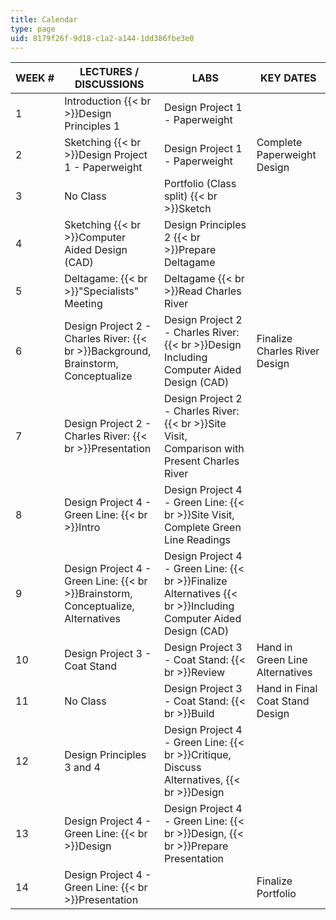 ```yaml
---
title: Calendar
type: page
uid: 8179f26f-9d18-c1a2-a144-1dd386fbe3e0
---
```


| WEEK # | LECTURES / DISCUSSIONS | LABS | KEY DATES |
| --- | --- | --- | --- |
| 1 | Introduction  {{< br >}}Design Principles 1 | Design Project 1 - Paperweight |  |
| 2 | Sketching  {{< br >}}Design Project 1 - Paperweight | Design Project 1 - Paperweight | Complete Paperweight Design |
| 3 | No Class | Portfolio (Class split)  {{< br >}}Sketch |  |
| 4 | Sketching  {{< br >}}Computer Aided Design (CAD) | Design Principles 2  {{< br >}}Prepare Deltagame |  |
| 5 | Deltagame:  {{< br >}}"Specialists" Meeting | Deltagame  {{< br >}}Read Charles River |  |
| 6 | Design Project 2 - Charles River:  {{< br >}}Background, Brainstorm, Conceptualize | Design Project 2 - Charles River:  {{< br >}}Design Including Computer Aided Design (CAD) | Finalize Charles River Design |
| 7 | Design Project 2 - Charles River:  {{< br >}}Presentation | Design Project 2 - Charles River:  {{< br >}}Site Visit, Comparison with Present Charles River |  |
| 8 | Design Project 4 - Green Line:  {{< br >}}Intro | Design Project 4 - Green Line:  {{< br >}}Site Visit, Complete Green Line Readings |  |
| 9 | Design Project 4 - Green Line:  {{< br >}}Brainstorm, Conceptualize, Alternatives | Design Project 4 - Green Line:  {{< br >}}Finalize Alternatives  {{< br >}}Including Computer Aided Design (CAD) |  |
| 10 | Design Project 3 - Coat Stand | Design Project 3 - Coat Stand:  {{< br >}}Review | Hand in Green Line Alternatives |
| 11 | No Class | Design Project 3 - Coat Stand:  {{< br >}}Build | Hand in Final Coat Stand Design |
| 12 | Design Principles 3 and 4 | Design Project 4 - Green Line:  {{< br >}}Critique, Discuss Alternatives,  {{< br >}}Design |  |
| 13 | Design Project 4 - Green Line:  {{< br >}}Design | Design Project 4 - Green Line:  {{< br >}}Design,  {{< br >}}Prepare Presentation |  |
| 14 | Design Project 4 - Green Line:  {{< br >}}Presentation |  | Finalize Portfolio